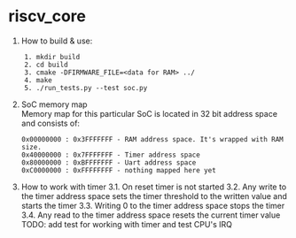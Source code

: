 # riscv_core

1. How to build & use:
```
    1. mkdir build
    2. cd build
    3. cmake -DFIRMWARE_FILE=<data for RAM> ../
    4. make
    5. ./run_tests.py --test soc.py
```

2. SoC memory map  
    Memory map for this particular SoC is located in 32 bit address space and consists of:
    ```
    0x00000000 : 0x3FFFFFFF - RAM address space. It's wrapped with RAM size.
    0x40000000 : 0x7FFFFFFF - Timer address space
    0x80000000 : 0xBFFFFFFF - Uart address space
    0xC0000000 : 0xFFFFFFFF - nothing mapped here yet
    ```
    
3. How to work with timer
    3.1. On reset timer is not started
    3.2. Any write to the timer address space sets the timer threshold to the written value and starts the timer
    3.3. Writing 0 to the timer address space stops the timer 
    3.4. Any read to the timer address space resets the current timer value
    TODO: add test for working with timer and test CPU's IRQ